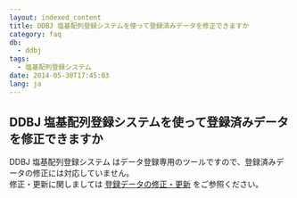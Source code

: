 ```yaml
---
layout: indexed_content
title: DDBJ 塩基配列登録システムを使って登録済みデータを修正できますか
category: faq
db:
  - ddbj
tags: 
  - 塩基配列登録システム
date: 2014-05-30T17:45:03
lang: ja
---
```


## DDBJ 塩基配列登録システムを使って登録済みデータを修正できますか

<p>DDBJ 塩基配列登録システム<!-- Nucleotide Sequence Submission System --> はデータ登録専用のツールですので、登録済みデータの修正には対応していません。<br>修正・更新に関しましては <a href="/ddbj/updt.html">登録データの修正・更新</a> をご参照ください。</p>
